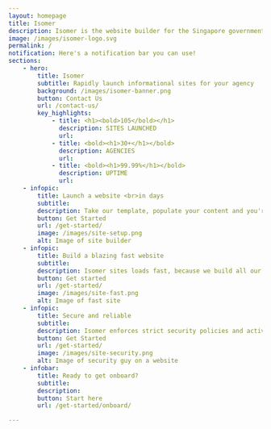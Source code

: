 ```yaml
---
layout: homepage
title: Isomer 
description: Isomer is the website builder for the Singapore government
image: /images/isomer-logo.svg
permalink: /
notification: Here's a notification bar you can use!
sections:
    - hero:
        title: Isomer
        subtitle: Rapidly launch informational sites for your agency
        background: /images/isomer-banner.png
        button: Contact Us
        url: /contact-us/
        key_highlights:
            - title: <h1><bold>105</bold></h1>
              description: SITES LAUNCHED
              url: 
            - title: <bold><h1>30+</h1></bold>
              description: AGENCIES
              url: 
            - title: <bold><h1>99.99%</h1></bold>
              description: UPTIME
              url: 
    - infopic:
        title: Launch a website <br>in days
        subtitle: 
        description: Take our template, populate your content and you're ready to go. No more engaging web development services or going through long procurement process.
        button: Get Started
        url: /get-started/
        image: /images/site-setup.png
        alt: Image of site builder
    - infopic:
        title: Build a blazing fast website
        subtitle: 
        description: Isomer sites loads fast, because we build all our sites into simple and lightweight html pages that are easily cached and retrieved.
        button: Get started
        url: /get-started/
        image: /images/site-fast.png
        alt: Image of fast site
    - infopic: 
        title: Secure and reliable
        subtitle: 
        description: Isomer enforces strict security policies and actively monitor the uptime your sites around the clock. So sit back, relax and focus on your site content. 
        button: Get Started
        url: /get-started/
        image: /images/site-security.png
        alt: Image of security guy on a website
    - infobar: 
        title: Ready to get onboard?
        subtitle: 
        description: 
        button: Start here
        url: /get-started/onboard/

---
```



